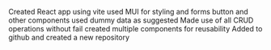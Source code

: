 Created React app using vite 
used MUI for styling and forms button and other components 
used dummy data as suggested 
Made use of all CRUD operations without fail
created multiple components for reusability
Added to github and created a new repository
